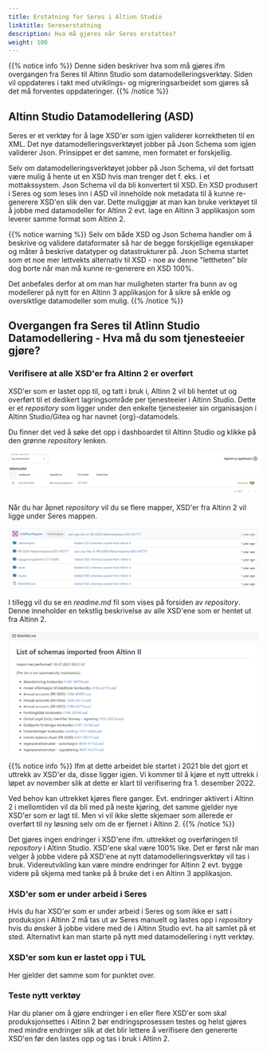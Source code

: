 ```yaml
---
title: Erstatning for Seres i Altinn Studio
linktitle: Sereserstatning
description: Hva må gjøres når Seres erstattes?
weight: 100
---
```


{{% notice info %}}
Denne siden beskriver hva som må gjøres ifm overgangen fra Seres til Altinn Studio som datamodelleringsverktøy. Siden vil oppdateres i takt med utviklings- og migreringsarbeidet som gjøres så det må forventes oppdateringer.
{{% /notice %}}

## Altinn Studio Datamodellering (ASD)
Seres er et verktøy for å lage XSD'er som igjen validerer korrektheten til en XML. Det nye datamodelleringsverktøyet jobber på Json Schema som igjen validerer Json. Prinsippet er det samme, men formatet er forskjellig.

Selv om datamodelleringsverktøyet jobber på Json Schema, vil det fortsatt være mulig å hente ut en XSD hvis man trenger det f. eks. i et mottakssystem. Json Schema vil da bli konvertert til XSD. En XSD produsert i Seres og som leses inn i ASD vil inneholde nok metadata til å kunne re-generere XSD'en slik den var. Dette muliggjør at man kan bruke verktøyet til å jobbe med datamodeller for Altinn 2 evt. lage en Altinn 3 applikasjon som leverer samme format som Altinn 2.

{{% notice warning %}}
Selv om både XSD og Json Schema handler om å beskrive og validere dataformater så har de begge forskjellige egenskaper og måter å beskrive datatyper og datastrukturer på. Json Schema startet som et noe mer lettvekts alternativ til XSD - noe av denne "lettheten" blir dog borte når man må kunne re-generere en XSD 100%. 

Det anbefales derfor at om man har muligheten starter fra bunn av og modellerer på nytt for en Altinn 3 applikasjon for å sikre så enkle og oversiktlige datamodeller som mulig.
{{% /notice %}}

## Overgangen fra Seres til Atlinn Studio Datamodellering - Hva må du som tjenesteeier gjøre?
### Verifisere at alle XSD'er fra Altinn 2 er overført
XSD'er som er lastet opp til, og tatt i bruk i, Altinn 2 vil bli hentet ut og overført til et dedikert lagringsområde per tjenesteeier i Altinn Studio. Dette er et _repository_ som ligger under den enkelte tjenesteeier sin organisasjon i Altinn Studio/Gitea og har navnet {org}-datamodels.

Du finner det ved å søke det opp i dashboardet til Altinn Studio og klikke på den grønne _repository_ lenken.

![Finn datamodell repository](find-datamodels-repo.png "Finn datamodell repository")

Når du har åpnet _repository_ vil du se flere mapper, XSD'er fra Altinn 2 vil ligge under Seres mappen.

![Mappestruktur](datamodels-folder-structure.png "Mappestruktur")

I tillegg vil du se en _readme.md_ fil som vises på forsiden av _repository_. Denne inneholder en tekstlig beskrivelse av alle XSD'ene som er hentet ut fra Altinn 2.

![Importerte filer fra Altinn 2](datamodels-readme.png "Importerte filer fra Altinn 2")

{{% notice info %}}
Ifm at dette arbeidet ble startet i 2021 ble det gjort et uttrekk av XSD'er da, disse ligger igjen. Vi kommer til å kjøre et nytt uttrekk i løpet av november slik at dette er klart til verifisering fra 1. desember 2022. 

Ved behov kan uttrekket kjøres flere ganger. Evt. endringer aktivert i Altinn 2 i mellomtiden vil da bli med på neste kjøring, det samme gjelder nye XSD'er som er lagt til. Men vi vil ikke slette skjemaer som allerede er overført til ny løsning selv om de er fjernet i Altinn 2.
{{% /notice %}}

Det gjøres ingen endringer i XSD'ene ifm. uttrekket og overføringen til _repository_ i Altinn Studio. XSD'ene skal være 100% like. Det er først når man velger å jobbe videre på XSD'ene at nytt datamodelleringsverktøy vil tas i bruk. Videreutvikling kan være mindre endringer for Altinn 2 evt. bygge videre på skjema med tanke på å bruke det i en Altinn 3 applikasjon.

### XSD'er som er under arbeid i Seres
Hvis du har XSD'er som er under arbeid i Seres og som ikke er satt i produksjon i Altinn 2 må tas ut av Seres manuelt og lastes opp i _repository_ hvis du ønsker å jobbe videre med de i Altinn Studio evt. ha alt samlet på et sted. Alternativt kan man starte på nytt med datamodellering i nytt verktøy.

### XSD'er som kun er lastet opp i TUL
Her gjelder det samme som for punktet over.

### Teste nytt verktøy
Har du planer om å gjøre endringer i en eller flere XSD'er som skal produksjonsettes i Altinn 2 bør endringsprosessen testes og helst gjøres med mindre endringer slik at det blir lettere å verifisere den genererte XSD'en før den lastes opp og tas i bruk i Altinn 2.